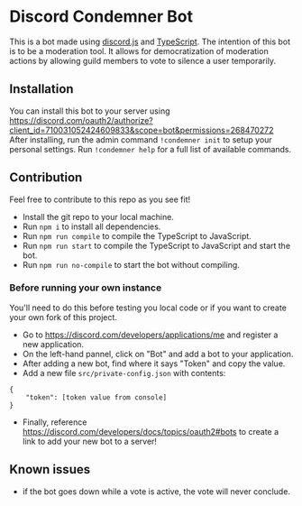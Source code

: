 # Discord Condemner Bot
This is a bot made using [discord.js](https://discord.js.org/) and [TypeScript](https://www.typescriptlang.org/).
The intention of this bot is to be a moderation tool. It allows for democratization of moderation actions by allowing guild members to vote to silence a user temporarily.

## Installation
You can install this bot to your server using https://discord.com/oauth2/authorize?client_id=710031052424609833&scope=bot&permissions=268470272
After installing, run the admin command `!condemner init` to setup your personal settings.
Run `!condemner help` for a full list of available commands.

## Contribution
Feel free to contribute to this repo as you see fit!
- Install the git repo to your local machine.
- Run `npm i` to install all dependencies.
- Run `npm run compile` to compile the TypeScript to JavaScript.
- Run `npm run start` to compile the TypeScript to JavaScript and start the bot.
- Run `npm run no-compile` to start the bot without compiling.

### Before running your own instance
You'll need to do this before testing you local code or if you want to create your own fork of this project.
- Go to https://discord.com/developers/applications/me and register a new application.
- On the left-hand pannel, click on "Bot" and add a bot to your application.
- After adding a new bot, find where it says "Token" and copy the value.
- Add a new file `src/private-config.json` with contents:
```
{
    "token": [token value from console]
}
```
- Finally, reference https://discord.com/developers/docs/topics/oauth2#bots to create a link to add your new bot to a server!

## Known issues
- if the bot goes down while a vote is active, the vote will never conclude.
